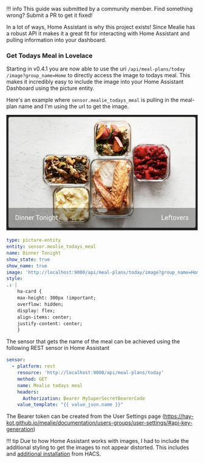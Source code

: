 !!! info
	This guide was submitted by a community member. Find something wrong? Submit a PR to get it fixed!


In a lot of ways, Home Assistant is why this project exists! Since Mealie has a robust API it makes it a great fit for interacting with Home Assistant and pulling information into your dashboard.

### Get Todays Meal in Lovelace
Starting in v0.4.1 you are now able to use the uri `/api​/meal-plans​/today​/image?group_name=Home` to directly access the image to todays meal. This makes it incredibly easy to include the image into your Home Assistant Dashboard using the picture entity. 

Here's an example where `sensor.mealie_todays_meal` is pulling in the meal-plan name and I'm using the url to get the image.

![api-extras-gif](../../assets/img/home-assistant-card.png)

```yaml
type: picture-entity
entity: sensor.mealie_todays_meal
name: Dinner Tonight
show_state: true
show_name: true
image: 'http://localhost:9000/api/meal-plans/today/image?group_name=Home'
style:
.: |
    ha-card {
    max-height: 300px !important;
    overflow: hidden;
    display: flex;
    align-items: center;
    justify-content: center;
    }
```

The sensor that gets the name of the meal can be achieved using the following REST sensor in Home Assistant
```yaml
sensor:
  - platform: rest
    resource: 'http://localhost:9000/api/meal-plans/today'
    method: GET
    name: Mealie todays meal 
    headers:
      Authorization: Bearer MySuperSecretBearerCode
    value_template: "{{ value_json.name }}"
```
The Bearer token can be created from the User Settings page (https://hay-kot.github.io/mealie/documentation/users-groups/user-settings/#api-key-generation) 


!!! tip
    Due to how Home Assistant works with images, I had to include the additional styling to get the images to not appear distorted. This includes and [additional installation](https://github.com/thomasloven/lovelace-card-mod) from HACS. 
